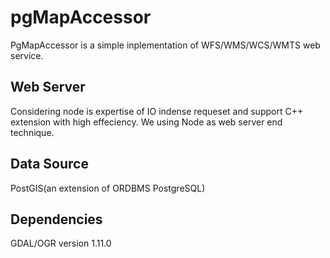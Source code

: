 pgMapAccessor
=============

PgMapAccessor is a simple inplementation of WFS/WMS/WCS/WMTS web service.

## Web Server
Considering node is expertise of IO indense requeset and support C++ extension
with high effeciency. We using Node as web server end technique.

## Data Source
PostGIS(an extension of ORDBMS PostgreSQL)

## Dependencies
GDAL/OGR version 1.11.0
